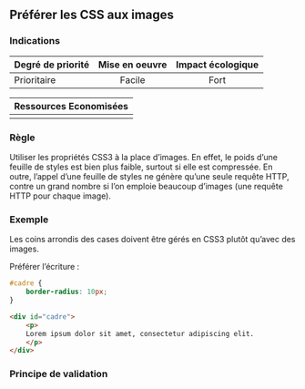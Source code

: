 ## Préférer les CSS aux images
### Indications
| Degré de priorité |      Mise en oeuvre       |  Impact écologique    | 
|-------------------|:-------------------------:|:---------------------:|
| Prioritaire       |  Facile                   |   Fort                | 


|Ressources Economisées                                      |
|:----------------------------------------------------------:|
|    |

### Règle
Utiliser les propriétés CSS3 à la place d’images. En effet, le poids d’une feuille de styles est bien plus faible, surtout si elle est compressée. En outre, l’appel d’une feuille de styles ne génère qu’une seule requête HTTP, contre un grand nombre si l’on emploie beaucoup d’images
(une requête HTTP pour chaque image).

### Exemple
Les coins arrondis des cases doivent être gérés en CSS3 plutôt qu’avec des images.

Préférer l’écriture :
```css
#cadre {
    border-radius: 10px;
}
```

```html
<div id="cadre">
    <p>
    Lorem ipsum dolor sit amet, consectetur adipiscing elit.
    </p>
</div>
```


### Principe de validation
